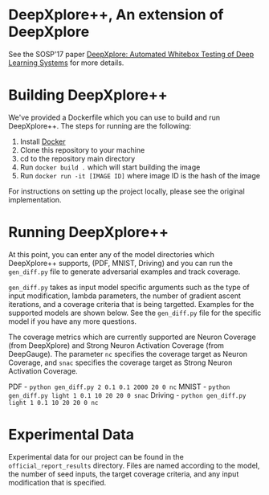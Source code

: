# DeepXplore++, An extension of DeepXplore
See the SOSP'17 paper [DeepXplore: Automated Whitebox Testing of Deep Learning Systems](http://www.cs.columbia.edu/~suman/docs/deepxplore.pdf) for more details.

# Building DeepXplore++
We've provided a Dockerfile which you can use to build and run DeepXplore++. The steps for running are the following:

1. Install [Docker](https://www.docker.com/)
2. Clone this repository to your machine
3. cd to the repository main directory
4. Run `docker build .` which will start building the image
5. Run `docker run -it [IMAGE ID]` where image ID is the hash of the image

For instructions on setting up the project locally, please see the original implementation. 

# Running DeepXplore++

At this point, you can enter any of the model directories which DeepXplore++ supports, (PDF, MNIST, Driving) and you can run the `gen_diff.py` file to generate adversarial examples and track coverage. 

`gen_diff.py` takes as input model specific arguments such as the type of input modification, lambda parameters, the number of gradient ascent iterations, and a coverage criteria that is being targetted. Examples for the supported models are shown below. See the `gen_diff.py` file for the specific model if you have any more questions.

The coverage metrics which are currently supported are Neuron Coverage (from DeepXplore) and Strong Neuron Activation Coverage (from DeepGauge). The parameter `nc` specifies the coverage target as Neuron Coverage, and `snac` specifies the coverage target as Strong Neuron Activation Coverage.

PDF - `python gen_diff.py 2 0.1 0.1 2000 20 0 nc`
MNIST - `python gen_diff.py light 1 0.1 10 20 20 0 snac`
Driving - `python gen_diff.py light 1 0.1 10 20 20 0 nc`

# Experimental Data

Experimental data for our project can be found in the `official_report_results` directory. Files are named according to the model, the number of seed inputs, the target coverage criteria, and any input modification that is specified.  

